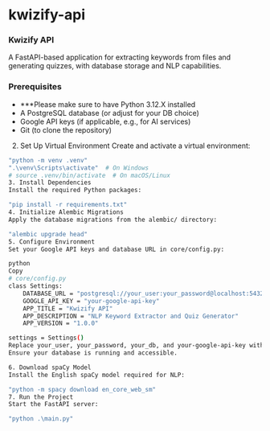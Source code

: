 # kwizify-api

### Kwizify API

A FastAPI-based application for extracting keywords from files and generating quizzes, with database storage and NLP capabilities.

### Prerequisites

- ***Please make sure to have Python 3.12.X installed
- A PostgreSQL database (or adjust for your DB choice)
- Google API keys (if applicable, e.g., for AI services)
- Git (to clone the repository)


2. Set Up Virtual Environment
Create and activate a virtual environment:

```bash
"python -m venv .venv"
".\venv\Scripts\activate"  # On Windows
# source .venv/bin/activate  # On macOS/Linux
3. Install Dependencies
Install the required Python packages:

"pip install -r requirements.txt"
4. Initialize Alembic Migrations
Apply the database migrations from the alembic/ directory:

"alembic upgrade head"
5. Configure Environment
Set your Google API keys and database URL in core/config.py:

python
Copy
# core/config.py
class Settings:
    DATABASE_URL = "postgresql://your_user:your_password@localhost:5432/your_db"
    GOOGLE_API_KEY = "your-google-api-key"
    APP_TITLE = "Kwizify API"
    APP_DESCRIPTION = "NLP Keyword Extractor and Quiz Generator"
    APP_VERSION = "1.0.0"

settings = Settings()
Replace your_user, your_password, your_db, and your-google-api-key with your actual values.
Ensure your database is running and accessible.

6. Download spaCy Model
Install the English spaCy model required for NLP:

"python -m spacy download en_core_web_sm"
7. Run the Project
Start the FastAPI server:

"python .\main.py"

